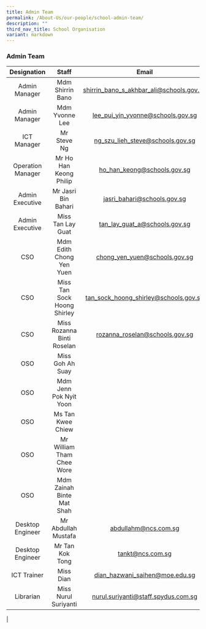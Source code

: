 ```yaml
---
title: Admin Team
permalink: /About-Us/our-people/school-admin-team/
description: ""
third_nav_title: School Organisation
variant: markdown
---
```

### **Admin Team**

| Designation | Staff | Email |
|:---:|:---:|:---:|
| Admin Manager | Mdm Shirrin Bano | shirrin_bano_s_akhbar_ali@schools.gov.sg |
| Admin Manager | Mdm Yvonne Lee | lee_pui_yin_yvonne@schools.gov.sg|
| ICT Manager | Mr Steve Ng | ng_szu_lieh_steve@schools.gov.sg |
| Operation Manager | Mr Ho Han Keong Philip | ho_han_keong@schools.gov.sg|
| Admin Executive | Mr Jasri Bin Bahari | jasri_bahari@schools.gov.sg |
| Admin Executive | Miss Tan Lay Guat | tan_lay_guat_a@schools.gov.sg |
| CSO | Mdm Edith Chong Yen Yuen | chong_yen_yuen@schools.gov.sg |
| CSO | Miss Tan Sock Hoong Shirley | tan_sock_hoong_shirley@schools.gov.sg |
| CSO | Miss Rozanna Binti Roselan  | rozanna_roselan@schools.gov.sg |
| OSO | Miss Goh Ah Suay |   |
| OSO | Mdm Jenn Pok Nyit Yoon |  |
| OSO | Ms Tan Kwee Chiew |   |
| OSO | Mr William Tham Chee Wore |  |
| OSO | Mdm Zainah Binte Mat Shah |  |
| Desktop Engineer | Mr Abdullah Mustafa | abdullahm@ncs.com.sg |
| Desktop Engineer | Mr Tan Kok Tong | tankt@ncs.com.sg  |
| ICT Trainer | Miss Dian | dian_hazwani_saihen@moe.edu.sg |
| Librarian | Miss Nurul Suriyanti| nurul.suriyanti@staff.spydus.com.sg |
|